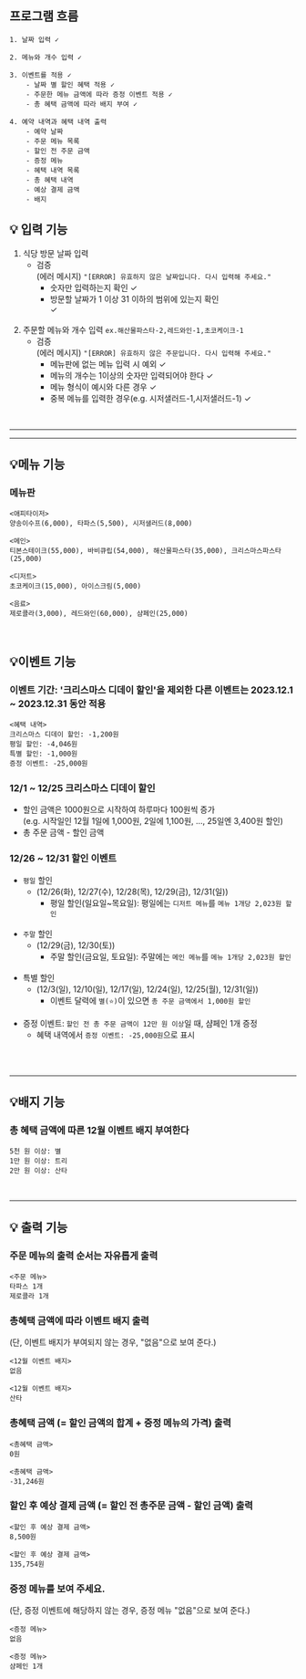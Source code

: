 ## 프로그램 흐름

```
1. 날짜 입력 ✓

2. 메뉴와 개수 입력 ✓
 
3. 이벤트를 적용 ✓
    - 날짜 별 할인 혜택 적용 ✓
    - 주문한 메뉴 금액에 따라 증정 이벤트 적용 ✓
    - 총 혜택 금액에 따라 배지 부여 ✓
    
4. 예약 내역과 혜택 내역 출력
    - 예약 날짜
    - 주문 메뉴 목록
    - 할인 전 주문 금액
    - 증정 메뉴
    - 혜택 내역 목록
    - 총 혜택 내역
    - 예상 결제 금액
    - 배지

```

## 💡 입력 기능

1. 식당 방문 날짜 입력
    - 검증 <br>
      (에러 메시지) `"[ERROR] 유효하지 않은 날짜입니다. 다시 입력해 주세요."`
        - 숫자만 입력하는지 확인 ✓
        - 방문할 날짜가 1 이상 31 이하의 범위에 있는지 확인<br> ✓
          <br></br>
2. 주문할 메뉴와 개수 입력 `ex.해산물파스타-2,레드와인-1,초코케이크-1`
    - 검증          
      (에러 메시지) `"[ERROR] 유효하지 않은 주문입니다. 다시 입력해 주세요."`
        - 메뉴판에 없는 메뉴 입력 시 예외 ✓
        - 메뉴의 개수는 1이상의 숫자만 입력되어야 한다 ✓
        - 메뉴 형식이 예시와 다른 경우 ✓
        - 중복 메뉴를 입력한 경우(e.g. 시저샐러드-1,시저샐러드-1) ✓

<br>

---


---

## 💡메뉴 기능

### 메뉴판

```
<애피타이저>
양송이수프(6,000), 타파스(5,500), 시저샐러드(8,000)

<메인>
티본스테이크(55,000), 바비큐립(54,000), 해산물파스타(35,000), 크리스마스파스타(25,000)

<디저트>
초코케이크(15,000), 아이스크림(5,000)

<음료>
제로콜라(3,000), 레드와인(60,000), 샴페인(25,000)
```

<br>

## 💡이벤트 기능

### 이벤트 기간: '크리스마스 디데이 할인'을 제외한 다른 이벤트는 2023.12.1 ~ 2023.12.31 동안 적용

```
<혜택 내역>
크리스마스 디데이 할인: -1,200원
평일 할인: -4,046원
특별 할인: -1,000원
증정 이벤트: -25,000원
```

### 12/1 ~ 12/25 크리스마스 디데이 할인

- 할인 금액은 1000원으로 시작하여 하루마다 100원씩 증가<br>
  (e.g. 시작일인 12월 1일에 1,000원, 2일에 1,100원, ..., 25일엔 3,400원 할인)
- 총 주문 금액 - 할인 금액

### 12/26 ~ 12/31 할인 이벤트

- `평일` 할인
    - (12/26(화), 12/27(수), 12/28(목), 12/29(금), 12/31(일))
        - 평일 할인(일요일~목요일): 평일에는 `디저트 메뉴`를 `메뉴 1개당 2,023원 할인`
          <br></br>
- `주말` 할인
    - (12/29(금), 12/30(토))
        - 주말 할인(금요일, 토요일): 주말에는 `메인 메뉴`를 `메뉴 1개당 2,023원 할인`
          <br></br>
- 특별 할인
    - (12/3(일), 12/10(일), 12/17(일), 12/24(일), 12/25(월), 12/31(일))
        - 이벤트 달력에 `별(⭐)`이 있으면 `총 주문 금액에서 1,000원 할인`
          <br></br>
- 증정 이벤트: `할인 전 총 주문 금액이 12만 원 이상`일 때, 샴페인 1개 증정
    - 혜택 내역에서 `증정 이벤트: -25,000원`으로 표시
      <br></br>

<br>

---

## 💡배지 기능

### 총 혜택 금액에 따른 12월 이벤트 배지 부여한다

```
5천 원 이상: 별
1만 원 이상: 트리
2만 원 이상: 산타
```

<br>

---

## 💡 출력 기능

### 주문 메뉴의 출력 순서는 자유롭게 출력

```
<주문 메뉴>
타파스 1개
제로콜라 1개
```

### 총혜택 금액에 따라 이벤트 배지 출력

(단, 이벤트 배지가 부여되지 않는 경우, "없음"으로 보여 준다.)

```
<12월 이벤트 배지>
없음

<12월 이벤트 배지>
산타
```

### 총혜택 금액 (= 할인 금액의 합계 + 증정 메뉴의 가격) 출력

```
<총혜택 금액>
0원

<총혜택 금액>
-31,246원
```

### 할인 후 예상 결제 금액 (= 할인 전 총주문 금액 - 할인 금액) 출력

```
<할인 후 예상 결제 금액>
8,500원

<할인 후 예상 결제 금액>
135,754원
```

### 증정 메뉴를 보여 주세요.

(단, 증정 이벤트에 해당하지 않는 경우, 증정 메뉴 "없음"으로 보여 준다.)

```
<증정 메뉴>
없음

<증정 메뉴>
샴페인 1개
```

<br>
